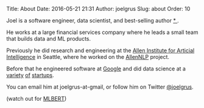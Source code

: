 Title: About
Date: 2016-05-21 21:31
Author: joelgrus
Slug: about
Order: 10

Joel is a software engineer, data scientist, and
best-selling author <a href="https://news.ycombinator.com/item?id=11178828">* </a>.

He works at a large financial services company
where he leads a small team that builds data and ML products.

Previously he did research and engineering at the
<a href="http://allenai.org">Allen Institute for Articial Intelligence</a>
in Seattle, where he worked on the <a href = "http://allennlp.org">AllenNLP</a> project.

Before that he engineered software at <a href="http://www.google.com">Google</a>
and did data science at a
<a href="https://www.geekwire.com/2015/microsoft-acquires-seattle-based-volometrix-to-bring-deeper-insights-into-worker-productivity/">variety</a>
<a href="http://www.geekwire.com/2013/ebay-acquires-decidecom-shopping-research-site-shut-sept-30/">of</a>
<a href="http://www.geekwire.com/2014/farewell-farecast-microsoft-kills-airfare-price-predictor-dismay-creator/">startups</a>.

You can email him at joelgrus-at-gmail, or follow him on Twitter <a href = "https://twitter.com/joelgrus">@joelgrus</a>.

(watch out for <a href = "https://mlbert.com">MLBERT</a>)